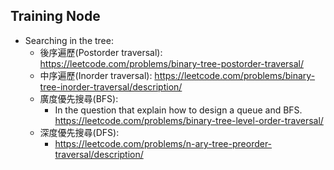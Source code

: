 ## Training Node
- Searching in the tree:
    - 後序遍歷(Postorder traversal): https://leetcode.com/problems/binary-tree-postorder-traversal/
    - 中序遍歷(Inorder traversal): https://leetcode.com/problems/binary-tree-inorder-traversal/description/
    - 廣度優先搜尋(BFS):
         - In the question that explain how to design a queue and BFS.
    https://leetcode.com/problems/binary-tree-level-order-traversal/
    - 深度優先搜尋(DFS):
        - https://leetcode.com/problems/n-ary-tree-preorder-traversal/description/
